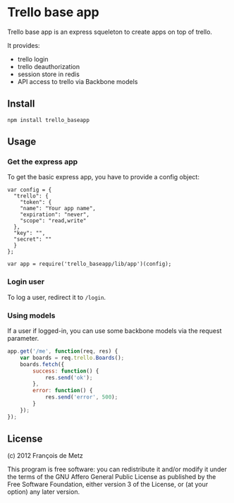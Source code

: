 # Trello base app

Trello base app is an express squeleton to create apps on top of trello.

It provides:
* trello login
* trello deauthorization
* session store in redis
* API access to trello via Backbone models

## Install

    npm install trello_baseapp

## Usage

### Get the express app

To get the basic express app, you have to provide a config object:

    var config = {
      "trello": {
        "token": {
        "name": "Your app name",
        "expiration": "never",
        "scope": "read,write"
      },
      "key": "",
      "secret": ""
      }
    };

    var app = require('trello_baseapp/lib/app')(config);

### Login user

To log a user, redirect it to `/login`.

### Using models

If a user if logged-in, you can use some backbone models via the request parameter.

```javascript
app.get('/me', function(req, res) {
    var boards = req.trello.Boards();
    boards.fetch({
        success: function() {
            res.send('ok');
        },
        error: function() {
            res.send('error', 500);
        }
    });
});
```

## License

(c) 2012 François de Metz

This program is free software: you can redistribute it and/or modify
it under the terms of the GNU Affero General Public License as published by
the Free Software Foundation, either version 3 of the License, or
(at your option) any later version.
